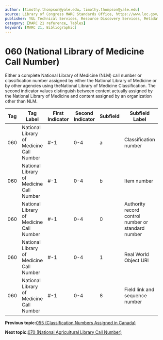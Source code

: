 ```yaml
---
author: [timothy.thompson@yale.edu, timothy.thompson@yale.edu]
source: Library of Congress MARC Standards Office, https://www.loc.gov/marc/bibliographic/bd060.html
publisher: YUL Technical Services, Resource Discovery Services, Metadata Services Unit
category: [MARC 21 reference, Tables]
keyword: [MARC 21, Bibliographic]
---
```


# 060 \(National Library of Medicine Call Number\)

Either a complete National Library of Medicine \(NLM\) call number or classification number assigned by either the National Library of Medicine or by other agencies using theNational Library of Medicine Classification. The second indicator values distinguish between content actually assigned by the National Library of Medicine and content assigned by an organization other than NLM.

|Tag|Tag Label|First Indicator|Second Indicator|Subfield|Subfield Label|Repeatable|
|---|---------|---------------|----------------|--------|--------------|----------|
|060|National Library of Medicine Call Number|\#-1|0-4|a|Classification number|T|
|060|National Library of Medicine Call Number|\#-1|0-4|b|Item number|F|
|060|National Library of Medicine Call Number|\#-1|0-4|0|Authority record control number or standard number|T|
|060|National Library of Medicine Call Number|\#-1|0-4|1|Real World Object URI|T|
|060|National Library of Medicine Call Number|\#-1|0-4|8|Field link and sequence number|T|

**Previous topic:**[055 \(Classification Numbers Assigned in Canada\)](../tables/055_bib_table.md)

**Next topic:**[070 \(National Agricultural Library Call Number\)](../tables/070_bib_table.md)

